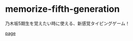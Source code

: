 # memorize-fifth-generation
乃木坂5期生を覚えたい時に使える、新感覚タイピングゲーム！

[page](https://memorize-fifth-generation.vercel.app/)
